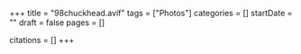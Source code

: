 +++
title = "98chuckhead.avif"
tags = ["Photos"]
categories = []
startDate = ""
draft = false
pages = []

citations = []
+++
